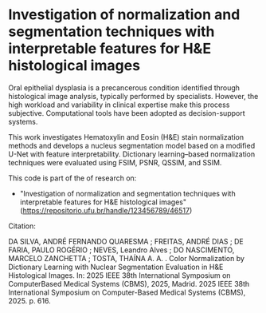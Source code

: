 # Investigation of normalization and segmentation techniques with interpretable features for H\&E histological images

Oral epithelial dysplasia is a precancerous condition identified through histological image analysis, typically performed by specialists. However, the high workload and variability in clinical expertise make this process subjective. Computational tools have been adopted as decision-support systems. 

This work investigates Hematoxylin and Eosin (H&E) stain normalization methods and develops a nucleus segmentation model based on a modified U-Net with feature interpretability. Dictionary learning–based normalization techniques were evaluated using FSIM, PSNR, QSSIM, and SSIM. 

This code is part of the of research on:

- "Investigation of normalization and segmentation techniques with interpretable features for H&E histological images" (https://repositorio.ufu.br/handle/123456789/46517)

Citation:

DA SILVA, ANDRÉ FERNANDO QUARESMA ; FREITAS, ANDRÉ DIAS ; DE FARIA, PAULO ROGÉRIO ; NEVES, Leandro Alves ; DO NASCIMENTO, MARCELO ZANCHETTA ; TOSTA, THAÍNA A. A. . Color Normalization by Dictionary Learning with Nuclear Segmentation Evaluation in H&E Histological Images. In: 2025 IEEE 38th International Symposium on ComputerBased Medical Systems (CBMS), 2025, Madrid. 2025 IEEE 38th International Symposium on Computer-Based Medical Systems (CBMS), 2025. p. 616.
